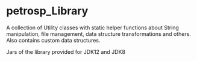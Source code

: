 # petrosp_Library
A collection of Utility classes with static helper functions about String manipulation, file management, data structure transformations and others.
Also contains custom data structures.

Jars of the library provided for JDK12 and JDK8
